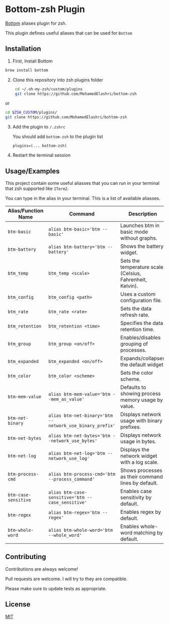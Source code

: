 
# Bottom-zsh Plugin

[Bottom](https://github.com/ClementTsang/bottom) aliases plugin for zsh.

This plugin defines useful aliases that can be used for `Bottom` 


## Installation 

1. First, Install Bottom 

```bash
brew install bottom
```
2. Clone this repository into zsh plugins folder 
   ```bash
    cd ~/.oh-my-zsh/custom/plugins
    git clone https://github.com/MohamedElashri/bottom-zsh
   ```
 or 

```bash
cd $ZSH_CUSTOM/plugins/
git clone https://github.com/MohamedElashri/bottom-zsh
```
3. Add the plugin to `/.zshrc`

   You should add `bottom-zsh` to the plugin list 

   `plugins=(... bottom-zsh)`

4. Restart the terminal session

  
## Usage/Examples
This project contain some useful aliasses that you can run in your terminal that zsh supported like `ITerm2`. 

You can type in the alias in your terminal. This is a list of available aliasses.


| Alias/Function Name     | Command                                      | Description                                                   |
|-------------------------|----------------------------------------------|---------------------------------------------------------------|
| `btm-basic`             | `alias btm-basic='btm --basic'`              | Launches btm in basic mode without graphs.                    |
| `btm-battery`           | `alias btm-battery='btm --battery'`          | Shows the battery widget.                                     |
| `btm_temp`              | `btm_temp <scale>`                           | Sets the temperature scale (Celsius, Fahrenheit, Kelvin).     |
| `btm_config`            | `btm_config <path>`                          | Uses a custom configuration file.                             |
| `btm_rate`              | `btm_rate <rate>`                            | Sets the data refresh rate.                                   |
| `btm_retention`         | `btm_retention <time>`                       | Specifies the data retention time.                            |
| `btm_group`             | `btm_group <on/off>`                         | Enables/disables grouping of processes.                       |
| `btm_expanded`          | `btm_expanded <on/off>`                      | Expands/collapses the default widget.                         |
| `btm_color`             | `btm_color <scheme>`                         | Sets the color scheme.                                        |
| `btm-mem-value`         | `alias btm-mem-value='btm --mem_as_value'`   | Defaults to showing process memory usage by value.            |
| `btm-net-binary`        | `alias btm-net-binary='btm --network_use_binary_prefix'` | Displays network usage with binary prefixes.            |
| `btm-net-bytes`         | `alias btm-net-bytes='btm --network_use_bytes'` | Displays network usage in bytes.                          |
| `btm-net-log`           | `alias btm-net-log='btm --network_use_log'`  | Displays the network widget with a log scale.                 |
| `btm-process-cmd`       | `alias btm-process-cmd='btm --process_command'` | Shows processes as their command lines by default.        |
| `btm-case-sensitive`    | `alias btm-case-sensitive='btm --case_sensitive'` | Enables case sensitivity by default.                     |
| `btm-regex`             | `alias btm-regex='btm --regex'`              | Enables regex by default.                                     |
| `btm-whole-word`        | `alias btm-whole-word='btm --whole_word'`    | Enables whole-word matching by default.                       |
  
## Contributing

Contributions are always welcome!

Pull requests are welcome. I will try to they are compatible. 

Please make sure to update tests as appropriate.

  
## License

[MIT](https://choosealicense.com/licenses/mit/)

  
